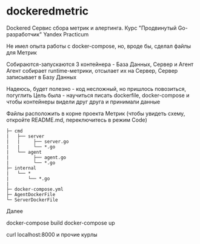 # dockeredmetric
Dockered Сервис сбора метрик и алертинга. Курс "Продвинутый Go-разработчик" Yandex Practicum

Не имел опыта работы с docker-compose, но, вроде бы, сделал файлы для Метрик

Собираются-запускаются 3 контейнера - База Данных, Сервер и Агент
Агент собирает runtime-метрики, отсылает их на Сервер, Сервер записывает в Базу Данных

Надеюсь, будет полезно - код несложный, но пришлось повозиться, погуглить
Цель была - научиться писать dockerfile, docker-compose  и чтобы контейнеры видели друг друга и принимали данные

Файлы расположить в корне проекта Метрик
(чтобы увидеть схему, откройте README.md, переключитесь в режим Code)

``` Metric
├─ cmd
|   ├── server
|   |     ├── server.go
|   |     └── *.go
|   └── agent
|         ├── agent.go
|         └── *.go
├─ internal
|   └── *
|       └── *.go
|
├─ docker-compose.yml
├─ AgentDockerFile
└─ ServerDockerFile
```

Далее

docker-compose build
docker-compose up

curl localhost:8000
и прочие курлы
